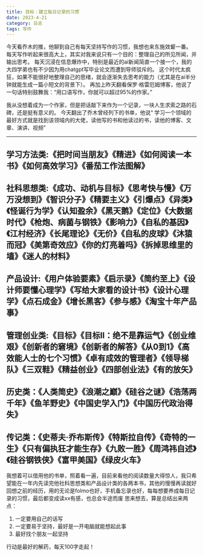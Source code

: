 ```yaml
---
title: 目标：建立每日记录的习惯
date: 2023-4-21
category: 日志
tags: 写作
---
```


今天看乔木的推，他聊到自己有每天坚持写作的习惯，我想也来东施效颦一番。
每天写作听起来很高大上，其实对我来说只有一个目的：整理自己的所见所闻，并输出思考。
每天沉浸在信息爆炸中，特别是最近的ai新闻简直一个接一个，我的大四学弟也有不少因为用chatgpt写毕业论文而遭到导师驳斥的。
这个时代太疯狂，如果不能很好地整理自己的思绪，就会逐渐失去思考的能力（尤其是在ai半分钟就能生成一篇小短文的背景下）。
再加上昨天翻看保罗·格雷厄姆博客，他说了一句话特别鼓舞我：“用口语写作，你就可以超过95%的作家。” 

我从没想着成为一个作家，但是把话敲下来作为一个记录，一块人生求索之路的石碑，还是挺有意义的。
今天翻出了乔木曾经列下的书单，他说“ 学习一个领域的最好方式就是找到该领域内的大佬，读他写的书和他读过的书，读他的博客、文章、演讲、视频”

---
学习方法类:《把时间当朋友》《精进》《如何阅读一本书》《如何高效学习》《番茄工作法图解》
---
社科思想类:《成功、动机与目标》《思考快与慢》《万万没想到》《智识分子》《精要主义》《引爆点》《异类》《怪诞行为学》《认知盈余》《黑天鹅》《定位》《大数据时代》《枪炮、病菌与钢铁》《影响力》《自私的基因》《江村经济》《长尾理论》《无价》《自私的皮球》《沐猿而冠》《美第奇效应》《你的灯亮着吗》《拆掉思维里的墙》《迷人的材料》
---
产品设计:《用户体验要素》《启示录》《简约至上》《设计师要懂心理学》《写给大家看的设计书》《设计心理学》《点石成金》《增长黑客》《参与感》《淘宝十年产品事》
---
管理创业类:《目标》《目标Ⅱ：绝不是靠运气》《创业维艰》《创新者的窘境》《创新者的解答》《从0到1》《高效能人士的七个习惯》《卓有成效的管理者》《领导梯队》《三双鞋》《精益创业》《四部创业法》《有的放矢》
---
历史类：《人类简史》《浪潮之巅》《硅谷之谜》《浩荡两千年》《鱼羊野史》《中国史学入门》《中国历代政治得失》
---
传记类：《史蒂夫·乔布斯传》《特斯拉自传》《奇特的一生》《只有偏执狂才能生存》《九败一胜》《周鸿祎自述》《硅谷钢铁侠》《富甲美国》《绿皮火车》
---

我想着可以借用他的书单，照着看一遍，目前来看他的阅读数量大得惊人，我只希望能在一年内先读完他社科思想类和产品设计类的各两本书，其他的慢慢再读就好
回想之前的经历，用的无论是folmo也好，手机备忘录也好，每每想要养成每日记录的习惯，最后都变成读xx有感，也总会半途而废
思来想去，算是总结出来两点：
1. 一定要用自己的话写
2. 一定要易于坚持，最好是一开电脑就能想起此事
3. 最好找个朋友一起坚持

行动是最好的解药，每天100字走起！
